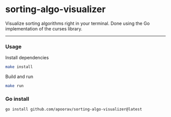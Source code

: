 # sorting-algo-visualizer
Visualize sorting algorithms right in your terminal. Done using the Go implementation of the curses library.

---

### Usage

Install dependencies

```bash
make install
```

Build and run

```bash
make run
```

### Go install

```bash
go install github.com/apoorav/sorting-algo-visualizer@latest
```
